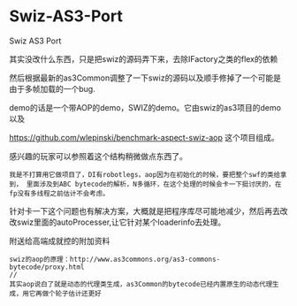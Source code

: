 Swiz-AS3-Port
=============

Swiz AS3 Port
	
其实没改什么东西，只是把swiz的源码弄下来，去除IFactory之类的flex的依赖
	
然后根据最新的as3Common调整了一下swiz的源码以及顺手修掉了一个可能是由于多帧加载的一个bug.
	
demo的话是一个带AOP的demo，SWIZ的demo。它由swiz的as3项目的demo以及 
	
https://github.com/wlepinski/benchmark-aspect-swiz-aop 这个项目组成。
    
感兴趣的玩家可以参照着这个结构稍微做点东西了。
	
	我是不打算用它做项目了，DI有robotlegs，aop因为在初始化的时候，要把整个swf的类给拿到，	里面涉及到ABC bytecode的解析，N多循环，在这个处理的时候会卡一下挺讨厌的，在fp没有多线程之前估计不会考虑。
		
针对卡一下这个问题也有解决方案，大概就是把程序库尽可能地减少，然后再去改改swiz里面的autoProcesser,让它针对某个loaderinfo去处理。
	
	
附送给高端成就控的附加资料	
		
	swiz的aop的原理：http://www.as3commons.org/as3-commons-bytecode/proxy.html
	// 
	其实aop说白了就是动态的代理类生成，as3Common的bytecode已经内置原生的动态代理生成，用它再做个轮子估计还更好
		
		
		
		
		